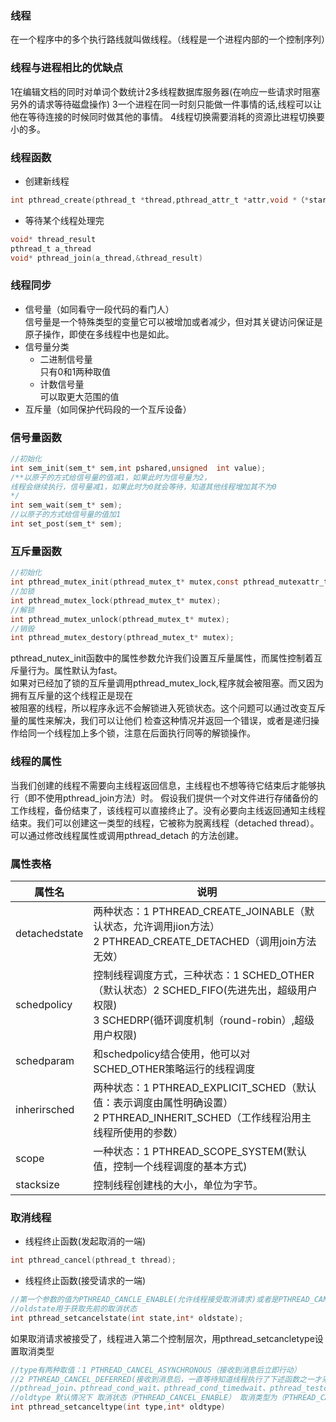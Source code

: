 ### 线程  
在一个程序中的多个执行路线就叫做线程。（线程是一个进程内部的一个控制序列）  
### 线程与进程相比的优缺点
1在编辑文档的同时对单词个数统计2多线程数据库服务器(在响应一些请求时阻塞另外的请求等待磁盘操作)
3一个进程在同一时刻只能做一件事情的话,线程可以让他在等待连接的时候同时做其他的事情。
4线程切换需要消耗的资源比进程切换要小的多。
### 线程函数
* 创建新线程
```c
int pthread_create(pthread_t *thread,pthread_attr_t *attr,void *（*start_rountine）(void *),void *arg)
```
* 等待某个线程处理完    
```c
void* thread_result  
pthread_t a_thread  
void* pthread_join(a_thread,&thread_result)  
```
### 线程同步
* 信号量（如同看守一段代码的看门人）   
信号量是一个特殊类型的变量它可以被增加或者减少，但对其关键访问保证是原子操作，即使在多线程中也是如此。  
* 信号量分类
  * 二进制信号量  
  只有0和1两种取值
  * 计数信号量  
  可以取更大范围的值
* 互斥量（如同保护代码段的一个互斥设备）   

### 信号量函数
```c
//初始化
int sem_init(sem_t* sem,int pshared,unsigned  int value);
/**以原子的方式给信号量的值减1，如果此时为信号量为2，
线程会继续执行，信号量减1，如果此时为0就会等待，知道其他线程增加其不为0
*/
int sem_wait(sem_t* sem);
//以原子的方式给信号量的值加1
int set_post(sem_t* sem);
```
### 互斥量函数
```c
//初始化
int pthread_mutex_init(pthread_mutex_t* mutex,const pthread_mutexattr_t* mutexattr);
//加锁
int pthread_mutex_lock(pthread_mutex_t* mutex);
//解锁
int pthread_mutex_unlock(pthread_mutex_t* mutex);
//销毁
int pthread_mutex_destory(pthread_mutex_t* mutex);
```
pthread_nutex_init函数中的属性参数允许我们设置互斥量属性，而属性控制着互斥量行为。属性默认为fast。  
如果对已经加了锁的互斥量调用pthread_mutex_lock,程序就会被阻塞。而又因为拥有互斥量的这个线程正是现在  
被阻塞的线程，所以程序永远不会解锁进入死锁状态。这个问题可以通过改变互斥量的属性来解决，我们可以让他们
检查这种情况并返回一个错误，或者是递归操作给同一个线程加上多个锁，注意在后面执行同等的解锁操作。  
### 线程的属性
当我们创建的线程不需要向主线程返回信息，主线程也不想等待它结束后才能够执行（即不使用pthread_join方法）时。
假设我们提供一个对文件进行存储备份的工作线程，备份结束了，该线程可以直接终止了。没有必要向主线返回通知主线程
结束。我们可以创建这一类型的线程，它被称为脱离线程（detached thread）。可以通过修改线程属性或调用pthread_detach
的方法创建。
### 属性表格
|属性名|说明|
|---|---|
|detachedstate|两种状态：1 PTHREAD_CREATE_JOINABLE（默认状态，允许调用jion方法）</br>2 PTHREAD_CREATE_DETACHED（调用join方法无效）|
|schedpolicy|控制线程调度方式，三种状态：1 SCHED_OTHER（默认状态）2 SCHED_FIFO(先进先出，超级用户权限)</br> 3 SCHEDRP(循环调度机制（round-robin）,超级用户权限) |
|schedparam|和schedpolicy结合使用，他可以对SCHED_OTHER策略运行的线程调度|
|inherirsched|两种状态：1 PTHREAD_EXPLICIT_SCHED（默认值：表示调度由属性明确设置）</br>2 PTHREAD_INHERIT_SCHED（工作线程沿用主线程所使用的参数）|
|scope|一种状态：1 PTHREAD_SCOPE_SYSTEM(默认值，控制一个线程调度的基本方式)|
|stacksize|控制线程创建栈的大小，单位为字节。|
### 取消线程
* 线程终止函数(发起取消的一端)
```c
int pthread_cancel(pthread_t thread);
```
* 线程终止函数(接受请求的一端)
```c
//第一个参数的值为PTHREAD_CANCLE_ENABLE(允许线程接受取消请求)或者是PTHREAD_CANCLE_DISABLE(忽略取消请求)
//oldstate用于获取先前的取消状态
int pthread_setcancelstate(int state,int* oldstate);
```
如果取消请求被接受了，线程进入第二个控制层次，用pthread_setcancletype设置取消类型
```c
//type有两种取值：1 PTHREAD_CANCEL_ASYNCHRONOUS（接收到消息后立即行动）
//2 PTHREAD_CANCEL_DEFERRED(接收到消息后，一直等待知道线程执行了下述函数之一才采取行动)
//pthread_join、pthread_cond_wait、pthread_cond_timedwait、pthread_testcancel、sem_wait、sigwait
//oldtype 默认情况下 取消状态（PTHREAD_CANCEL_ENABLE） 取消类型为（PTHREAD_CANCEL_DEFERRED）
int pthread_setcanceltype(int type,int* oldtype)
```
